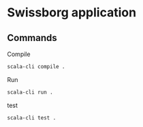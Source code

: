 # Swissborg application

## Commands

Compile

```bash
scala-cli compile .
```

Run

```bash
scala-cli run .
```

test

```bash
scala-cli test .
```
